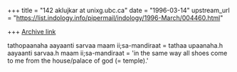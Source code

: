 +++
title = "142 aklujkar at unixg.ubc.ca"
date = "1996-03-14"
upstream_url = "https://list.indology.info/pipermail/indology/1996-March/004460.html"

+++
[Archive link](https://list.indology.info/pipermail/indology/1996-March/004460.html)

tathopaanaha aayaanti sarvaa maam ii;sa-mandiraat 
= tathaa upaanaha.h aayaanti sarvaa.h maam ii;sa-mandiraat 
= 'in the same way all shoes come to me from the house/palace of god (=
temple).' 





